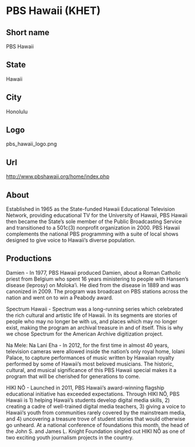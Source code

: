 # PBS Hawaii (KHET)

## Short name

PBS Hawaii

## State

Hawaii

## City

Honolulu

## Logo

pbs\_hawaii\_logo.png

## Url

http://www.pbshawaii.org/home/index.php

## About

Established in 1965 as the State-funded Hawaii Educational Television
Network, providing educational TV for the University of Hawaii, PBS Hawaii then
became the State’s sole member of the Public Broadcasting Service and transitioned
to a 501c(3) nonprofit organization in 2000. PBS Hawaii complements the national
PBS programming with a suite of local shows designed to give voice to Hawaii’s
diverse population.


## Productions

Damien - In 1977, PBS Hawaii produced Damien, about a Roman Catholic
priest from Belgium who spent 16 years ministering to people with Hansen’s disease
(leprosy) on Moloka’i. He died from the disease in 1889 and was canonized in 2009.
The program was broadcast on PBS stations across the nation and went on to win
a Peabody award. 

Spectrum Hawaii - Spectrum was a long-running series which
celebrated the rich cultural and artistic life of Hawaii. In its segments are
stories of people who may no longer be with us, and places which may no longer
exist, making the program an archival treasure in and of itself. This is why we
chose Spectrum for the American Archive digitization project.

Na Mele: Na Lani
Eha - In 2012, for the first time in almost 40 years, television cameras were
allowed inside the nation’s only royal home, Iolani Palace, to capture
performances of music written by Hawaiian royalty performed by some of Hawaii’s
most beloved musicians. The historic, cultural, and musical significance of this
PBS Hawaii special makes it a program that will be cherished for generations to
come.

HIKI NŌ - Launched in 2011, PBS Hawaii’s award-winning flagship educational
initiative has exceeded expectations. Through HIKI NŌ, PBS Hawaii is 1) helping
Hawaii’s students develop digital media skills, 2) creating a cadre of well-trained
digital media teachers, 3) giving a voice to Hawaii’s youth from communities rarely
covered by the mainstream media, and 4) uncovering a treasure trove of student
stories that would otherwise go unheard. At a national conference of foundations
this month, the head of the John S. and James L. Knight Foundation singled out
HIKI NŌ as one of two exciting youth journalism projects in the country. 

